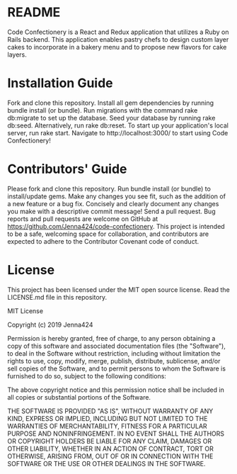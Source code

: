 # README
Code Confectionery is a React and Redux application that utilizes a Ruby on Rails backend. This application enables pastry chefs to design custom layer cakes to incorporate in a bakery menu and to propose new flavors for cake layers.

# Installation Guide
Fork and clone this repository.
Install all gem dependencies by running bundle install (or bundle).
Run migrations with the command rake db:migrate to set up the database.
Seed your database by running rake db:seed.
Alternatively, run rake db:reset.
To start up your application's local server, run rake start.
Navigate to http://localhost:3000/ to start using Code Confectionery!

# Contributors' Guide
Please fork and clone this repository.
Run bundle install (or bundle) to install/update gems.
Make any changes you see fit, such as the addition of a new feature or a bug fix.
Concisely and clearly document any changes you make with a descriptive commit message!
Send a pull request. Bug reports and pull requests are welcome on GitHub at https://github.com/Jenna424/code-confectionery. This project is intended to be a safe, welcoming space for collaboration, and contributors are expected to adhere to the Contributor Covenant code of conduct.

# License
This project has been licensed under the MIT open source license. Read the LICENSE.md file in this repository.

MIT License

Copyright (c) 2019 Jenna424

Permission is hereby granted, free of charge, to any person obtaining a copy of this software and associated documentation files (the "Software"), to deal in the Software without restriction, including without limitation the rights to use, copy, modify, merge, publish, distribute, sublicense, and/or sell copies of the Software, and to permit persons to whom the Software is furnished to do so, subject to the following conditions:

The above copyright notice and this permission notice shall be included in all copies or substantial portions of the Software.

THE SOFTWARE IS PROVIDED "AS IS", WITHOUT WARRANTY OF ANY KIND, EXPRESS OR IMPLIED, INCLUDING BUT NOT LIMITED TO THE WARRANTIES OF MERCHANTABILITY, FITNESS FOR A PARTICULAR PURPOSE AND NONINFRINGEMENT. IN NO EVENT SHALL THE AUTHORS OR COPYRIGHT HOLDERS BE LIABLE FOR ANY CLAIM, DAMAGES OR OTHER LIABILITY, WHETHER IN AN ACTION OF CONTRACT, TORT OR OTHERWISE, ARISING FROM, OUT OF OR IN CONNECTION WITH THE SOFTWARE OR THE USE OR OTHER DEALINGS IN THE SOFTWARE.
